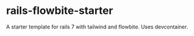 # rails-flowbite-starter
A starter template for rails 7 with tailwind and flowbite. Uses devcontainer.

